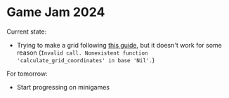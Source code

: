 # Game Jam 2024

Current state:
- Trying to make a grid following [this guide](https://www.gdquest.com/tutorial/godot/2d/tactical-rpg-movement/lessons/01.grid/), but it doesn't work for some reason (`Invalid call. Nonexistent function 'calculate_grid_coordinates' in base 'Nil'.`)

For tomorrow:
- Start progressing on minigames
